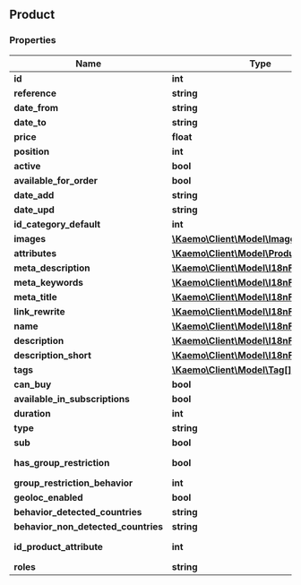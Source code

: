 ## Product

### Properties
Name | Type | Description | Notes
------------ | ------------- | ------------- | -------------
**id** | **int** |  | [optional] 
**reference** | **string** |  | [optional] 
**date_from** | **string** |  | [optional] 
**date_to** | **string** |  | [optional] 
**price** | **float** |  | [optional] 
**position** | **int** |  | [optional] 
**active** | **bool** |  | [optional] 
**available_for_order** | **bool** |  | [optional] 
**date_add** | **string** |  | [optional] 
**date_upd** | **string** |  | [optional] 
**id_category_default** | **int** |  | [optional] 
**images** | [**\Kaemo\Client\Model\Image[]**](#Image) |  | [optional] 
**attributes** | [**\Kaemo\Client\Model\ProductAttribute[]**](#ProductAttribute) |  | [optional] 
**meta_description** | [**\Kaemo\Client\Model\I18nField[]**](#I18nField) |  | [optional] 
**meta_keywords** | [**\Kaemo\Client\Model\I18nField[]**](#I18nField) |  | [optional] 
**meta_title** | [**\Kaemo\Client\Model\I18nField[]**](#I18nField) |  | [optional] 
**link_rewrite** | [**\Kaemo\Client\Model\I18nField[]**](#I18nField) |  | [optional] 
**name** | [**\Kaemo\Client\Model\I18nField[]**](#I18nField) |  | [optional] 
**description** | [**\Kaemo\Client\Model\I18nField[]**](#I18nField) |  | [optional] 
**description_short** | [**\Kaemo\Client\Model\I18nField[]**](#I18nField) |  | [optional] 
**tags** | [**\Kaemo\Client\Model\Tag[]**](#Tag) |  | [optional] 
**can_buy** | **bool** |  | [optional] 
**available_in_subscriptions** | **bool** |  | [optional] 
**duration** | **int** |  | [optional] 
**type** | **string** |  | [optional] 
**sub** | **bool** | DEPRECATED (use type) | [optional] 
**has_group_restriction** | **bool** | DEPRECATED (use group_restriction_behavior) | [optional] 
**group_restriction_behavior** | **int** |  | [optional] 
**geoloc_enabled** | **bool** |  | [optional] 
**behavior_detected_countries** | **string** |  | [optional] 
**behavior_non_detected_countries** | **string** |  | [optional] 
**id_product_attribute** | **int** | Only available when the product is in a cart | [optional] 
**roles** | **string** |  | [optional] 


